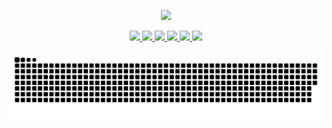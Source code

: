 <!-- 打字介绍 -->
<p align="center">
  <a hrer="https://github.com/Fieeos"><img src="https://readme-typing-svg.herokuapp.com?font=Josefin+Sans&duration=3000&pause=1000&color=1F00FFFB&center=%E7%9C%9F&vCenter=%E7%9C%9F&repeat=%E7%9C%9F&random=%E7%9C%9F&width=435&lines=Welcome+to+the+Fieeos+Github+warehouse"></a>
</p>

<!-- 技能 -->
<p align="center">
  <a title="HTML" target="_blank" href="https://github.com/fieeos"><img src="https://img.shields.io/badge/HTML-E34F26?style=flat-square&logo=html5&logoColor=white">
  <a title="CSS" target="_blank" href="https://github.com/fieeos"><img src="https://img.shields.io/badge/CSS-1572B6?style=flat-square&logo=css3&logoColor=white">
  <a title="JavaScript" target="_blank" href="https://github.com/fieeos"><img src="https://img.shields.io/badge/JavaScript-F7DF1E?style=flat-square&logo=JavaScript&logoColor=ffffff">
  <a title="PHP" target="_blank" href="https://github.com/fieeos"><img src="https://img.shields.io/badge/PHP-777BB4?style=flat-square&logo=php&logoColor=ffffff">
  <a title="Docker" target="_blank" href="https://github.com/fieeos"><img src="https://img.shields.io/badge/Docker-2496ED?style=flat-square&logo=docker&logoColor=ffffff">
  <a title="github" target="_blank" href="https://github.com/fieeos"><img src="https://img.shields.io/badge/-Github-f05032?style=flat-square&logo=github&logoColor=white)](https://git-scm.com">
</p>

<!-- 热力图-->
<picture>
  <source media="(prefers-color-scheme: dark)" srcset="https://raw.githubusercontent.com/Fieeos/Fieeos/output/github-contribution-grid-snake-dark.svg">
  <source media="(prefers-color-scheme: light)" srcset="https://raw.githubusercontent.com/Fieeos/Fieeos/output/github-contribution-grid-snake.svg">
  <img alt="github contribution grid snake animation" src="https://raw.githubusercontent.com/Fieeos/Fieeos/output/github-contribution-grid-snake.svg">
</picture>
